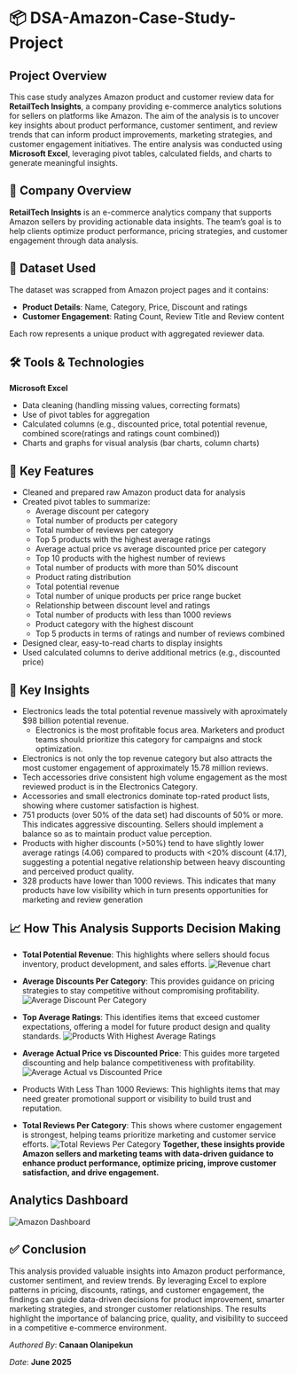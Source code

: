 # 📦 DSA-Amazon-Case-Study-Project
## Project Overview
This case study analyzes Amazon product and customer review data for **RetailTech Insights**, a company providing e-commerce analytics solutions for sellers on platforms like Amazon. The aim of the analysis is to uncover key insights about product performance, customer sentiment, and review trends that can inform product improvements, marketing strategies, and customer engagement initiatives. The entire analysis was conducted using **Microsoft Excel**, leveraging pivot tables, calculated fields, and charts to generate meaningful insights.
## 📝 Company Overview
**RetailTech Insights** is an e-commerce analytics company that supports Amazon sellers by providing actionable data insights. The team’s goal is to help clients optimize product performance, pricing strategies, and customer engagement through data analysis.
## 📂 Dataset Used
The dataset was scrapped from Amazon project pages and it contains:
- **Product Details**: Name, Category, Price, Discount and ratings
- **Customer Engagement**: Rating Count, Review Title and Review content

Each row represents a unique product with aggregated reviewer data.
## 🛠 Tools & Technologies
 **Microsoft Excel**
  - Data cleaning (handling missing values, correcting formats)
  - Use of pivot tables for aggregation
  - Calculated columns (e.g., discounted price, total potential revenue, combined score(ratings and ratings count combined))
  - Charts and graphs for visual analysis (bar charts, column charts)
## 📌 Key Features
- Cleaned and prepared raw Amazon product data for analysis
- Created pivot tables to summarize:
  - Average discount per category
  - Total number of products per category
  - Total number of reviews per category
  - Top 5 products with the highest average ratings
  - Average actual price vs average discounted price per category
  - Top 10 products with the highest number of reviews
  - Total number of products with more than 50% discount
  - Product rating distribution
  - Total potential revenue
  - Total number of unique products per price range bucket
  - Relationship between discount level and ratings
  - Total number of products with less than 1000 reviews
  - Product category with the highest discount
  - Top 5 products in terms of ratings and number of reviews combined
- Designed clear, easy-to-read charts to display insights
- Used calculated columns to derive additional metrics (e.g., discounted price)
## 🎯 Key Insights
- Electronics leads the total potential revenue massively with aproximately $98 billion potential revenue.
  - Electronics is the most profitable focus area. Marketers and product teams should prioritize this category for campaigns and stock optimization.
- Electronics is not only the top revenue category but also attracts the most customer engagement of approximately 15.78 million reviews.
- Tech accessories drive consistent high volume engagement as the most reviewed product is in the Electronics Category.
- Accessories and small electronics dominate top-rated product lists, showing where customer satisfaction is highest.
- 751 products (over 50% of the data set) had discounts of 50% or more. This indicates aggressive discounting. Sellers should implement a balance so as to maintain product value perception.
 - Products with higher discounts (>50%) tend to have slightly lower average ratings (4.06) compared to products with <20% discount (4.17), suggesting a potential negative relationship between heavy discounting and perceived product quality.
- 328 products have lower than 1000 reviews. This indicates that many products have low visibility which in turn presents opportunities for marketing and review generation

## 📈 How This Analysis Supports Decision Making
- **Total Potential Revenue**: This highlights where sellers should focus inventory, product development, and sales efforts.
![Revenue chart](Sum_of_Total_Potential_Revenue.png)
- **Average Discounts Per Category**: This provides guidance on pricing strategies to stay competitive without compromising profitability.
![Average Discount Per Category](Average_Discount_Per_Category.png)
- **Top Average Ratings**: This identifies items that exceed customer expectations, offering a model for future product design and quality standards.
![Products With Highest Average Ratings](Products_With_Highest_Average_Ratings.png)
- **Average Actual Price vs Discounted Price**: This guides more targeted discounting and help balance competitiveness with profitability.
![Average Actual vs Discounted Price](Average_Actual_vs_Discounted_Price.png)  
- Products With Less Than 1000 Reviews: This highlights items that may need greater promotional support or visibility to build trust and reputation.

- **Total Reviews Per Category**: This shows where customer engagement is strongest, helping teams prioritize marketing and customer service efforts.
![Total Reviews Per Category](Total_Reviews_Per_Category.png)
**Together, these insights provide Amazon sellers and marketing teams with data-driven guidance to enhance product performance, optimize pricing, improve customer satisfaction, and drive engagement.**
## Analytics Dashboard
![Amazon Dashboard](Amazon_Dashboard.png)
## ✅ Conclusion
This analysis provided valuable insights into Amazon product performance, customer sentiment, and review trends. By leveraging Excel to explore patterns in pricing, discounts, ratings, and customer engagement, the findings can guide data-driven decisions for product improvement, smarter marketing strategies, and stronger customer relationships. The results highlight the importance of balancing price, quality, and visibility to succeed in a competitive e-commerce environment.

*Authored By*: **Canaan Olanipekun**

*Date*: **June 2025**
